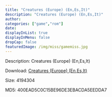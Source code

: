 ```yaml
---
title: "Creatures (Europe) (En,Es,It)"
description: "Creatures (Europe) (En,Es,It)"
author: 
categories: ["game","rom"]
date: 
displayInList: true
displayInMenu: false
dropCap: false
featuredImage: /img/miss/gamemiss.jpg
---
```


Description: Creatures (Europe) (En,Es,It)

Download: <a style="text-decoration:underline;" href="https://mega.nz/#!XLZkwKTY!qRrg7jgcDplmAJ25ADBsieyKJw4OFHcWwhC6T4pUymM" target = "_blank" rel = "nofollow" > Creatures (Europe) (En,Es,It)</a>

Size: 4194304

MD5: 400EAD5C0C15BE96DE3EBACDA5EEDDA7

